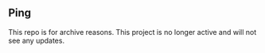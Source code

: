 ## Ping
This repo is for archive reasons. This project is no longer active and will not see any updates.
